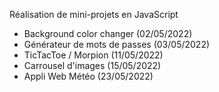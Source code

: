 Réalisation de mini-projets en JavaScript

- Background color changer (02/05/2022)
- Générateur de mots de passes (03/05/2022)
- TicTacToe / Morpion (11/05/2022)
- Carrousel d'images (15/05/2022)
- Appli Web Météo (23/05/2022)
